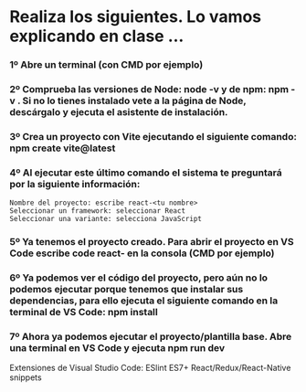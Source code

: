 # Realiza los siguientes. Lo vamos explicando en clase ...

 ### 1º Abre un terminal (con CMD por ejemplo) 

 ### 2º Comprueba las versiones de Node: node -v y de npm:  npm -v . Si no lo tienes instalado vete a la página de Node, descárgalo y ejecuta el asistente de instalación.

 ### 3º Crea un proyecto con Vite ejecutando el siguiente comando: npm create vite@latest 

 ### 4º Al ejecutar este último comando el sistema te preguntará por la siguiente información:

    Nombre del proyecto: escribe react-<tu nombre>
    Seleccionar un framework: seleccionar React
    Seleccionar una variante: selecciona JavaScript

 ### 5º Ya tenemos el proyecto creado. Para abrir el proyecto en VS Code escribe code react-<tu-nombre> en la consola (CMD por ejemplo)

 ### 6º Ya podemos ver el código del proyecto, pero aún no lo podemos ejecutar porque tenemos que instalar sus dependencias, para ello ejecuta el siguiente comando en la terminal de VS Code: npm install

 ### 7º Ahora ya podemos ejecutar el proyecto/plantilla base. Abre una terminal en VS Code y ejecuta npm run dev
Extensiones de Visual Studio Code:
ESlint
ES7+ React/Redux/React-Native snippets


